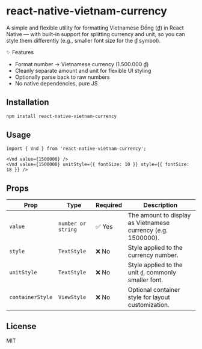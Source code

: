 # react-native-vietnam-currency

A simple and flexible utility for formatting Vietnamese Đồng (₫) in React Native — with built-in support for splitting currency and unit, so you can style them differently (e.g., smaller font size for the ₫ symbol).

✨ Features

- Format number → Vietnamese currency (1.500.000 ₫)
- Cleanly separate amount and unit for flexible UI styling
- Optionally parse back to raw numbers
- No native dependencies, pure JS

## Installation
```sh
npm install react-native-vietnam-currency
```

## Usage
```tsx
import { Vnd } from 'react-native-vietnam-currency';

<Vnd value={1500000} />
<Vnd value={1500000} unitStyle={{ fontSize: 10 }} style={{ fontSize: 18 }} />
```

## Props
| Prop             | Type                | Required | Description                                                        |
|------------------|---------------------|----------|--------------------------------------------------------------------|
| `value`          | `number or string`  | ✅ Yes   | The amount to display as Vietnamese currency (e.g. 1500000).       |
| `style`          | `TextStyle`         | ❌ No    | Style applied to the currency number.                              |
| `unitStyle`      | `TextStyle`         | ❌ No    | Style applied to the unit `₫`, commonly smaller font.              |
| `containerStyle` | `ViewStyle`         | ❌ No    | Optional container style for layout customization.                 |

## License
MIT
